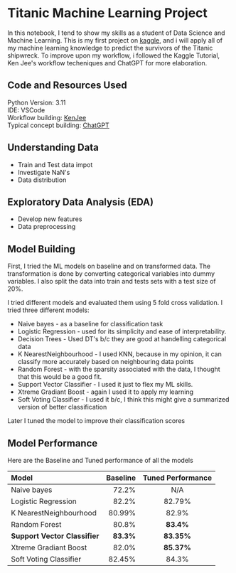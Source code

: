 # Titanic Machine Learning Project

In this notebook, I tend to show my skills as a student of Data Science and Machine Learning. This is my first project on [kaggle](https://www.kaggle.com/code/numustafa/notebook4d61069338), and i will apply all of my machine learning knowledge to predict the survivors of the Titanic shipwreck. To improve upon my workflow, i followed the Kaggle Tutorial, Ken Jee's workflow techeniques and ChatGPT for more elaboration.

## Code and Resources Used
Python Version: 3.11 <br>
IDE: VSCode <br>
Workflow building: [KenJee](https://github.com/PlayingNumbers)<br>
Typical concept building: [ChatGPT](https://openai.com/blog/chatgpt) <br>

## Understanding Data
* Train and Test data impot
* Investigate NaN's
* Data distribution

## Exploratory Data Analysis (EDA)
* Develop new features
* Data preprocessing 

## Model Building
First, I tried the ML models on baseline and on transformed data. The transformation is done by converting categorical variables into dummy variables. I also split the data into train and tests sets with a test size of 20%.

I tried different models and evaluated them using 5 fold cross validation. I tried three different models:

* Naive bayes - as a baseline for classification task
* Logistic Regression - used for its simplicity and ease of interpretability.
* Decision Trees - Used DT's b/c they are good at handelling categorical data
* K NearestNeighbourhood - I used KNN, because in my opinion, it can classify more accurately based on neighbouring data points
* Random Forest - with the sparsity associated with the data, I thought that this would be a good fit.
* Support Vector Classifier - I used it just to flex my ML skills. 
* Xtreme Gradiant Boost - again I used it to apply my learning
* Soft Voting Classifier - I used it b/c, I think this might give a summarized version of better classification

Later I tuned the model to improve their classification scores


## Model Performance
Here are the Baseline and Tuned performance of all the models

| Model | Baseline | Tuned Performance |
| :- | -: | :-: |
| Naive bayes | 72.2% | N/A
| Logistic Regression | 82.2% | 82.79%
| K NearestNeighbourhood | 80.99% | 82.9%
| Random Forest | 80.8% | **83.4%**
| **Support Vector Classifier** | **83.3%** | **83.35%**
| Xtreme Gradiant Boost | 82.0% | **85.37%**
| Soft Voting Classifier | 82.45% | 84.3%

